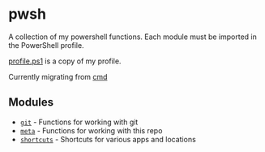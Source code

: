 # pwsh

A collection of my powershell functions. Each module must be imported in the PowerShell profile.

[profile.ps1](profile.ps1) is a copy of my profile.

Currently migrating from [cmd](https://github.com/skarfie123/cmd)

## Modules

- [`git`](git.psm1) - Functions for working with git
- [`meta`](meta.psm1) - Functions for working with this repo
- [`shortcuts`](shortcuts.psm1) - Shortcuts for various apps and locations

